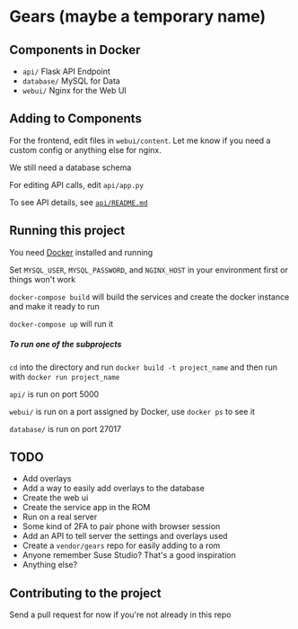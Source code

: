 Gears (maybe a temporary name)
======

Components in Docker
------
  - `api/` Flask API Endpoint
  - `database/` MySQL for Data
  - `webui/` Nginx for the Web UI

Adding to Components
------
For the frontend, edit files in `webui/content`. Let me know if you need a custom config or anything else for nginx.

We still need a database schema

For editing API calls, edit `api/app.py`

To see API details, see [`api/README.md`](api/README.md)


Running this project
------
You need [Docker](docker.com) installed and running

Set `MYSQL_USER`, `MYSQL_PASSWORD`, and `NGINX_HOST` in your environment first or things won't work

`docker-compose build` will build the services and create the docker instance and make it ready to run

`docker-compose up` will run it

##### To run one of the subprojects

`cd` into the directory and run `docker build -t project_name` and then run with `docker run project_name`

`api/` is run on port 5000

`webui/` is run on a port assigned by Docker, use `docker ps` to see it

`database/` is run on port 27017

TODO
------
 - Add overlays
 - Add a way to easily add overlays to the database
 - Create the web ui
 - Create the service app in the ROM
 - Run on a real server
 - Some kind of 2FA to pair phone with browser session
 - Add an API to tell server the settings and overlays used
 - Create a `vendor/gears` repo for easily adding to a rom
 - Anyone remember Suse Studio? That's a good inspiration
 - Anything else?

Contributing to the project
------
Send a pull request for now if you're not already in this repo
